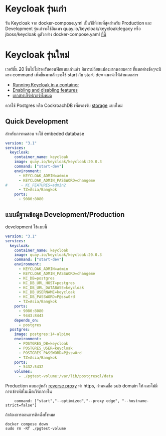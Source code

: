 # Keycloak รุ่นเก่า 
รัน Keycloak จาก docker-compose.yml เป็นวิธีที่ง่ายที่สุดสำหรับ Production และ Development 
รุ่นเก่าจะใช้อิมเมจ quay.io/keycloak/keycloak:legacy หรือ jboss/keycloak
ดูตัวอย่าง docker-compose.yaml [ที่นี้](https://github.com/keycloak/keycloak-containers/tree/main/docker-compose-examples)

# Keycloak รุ่นใหม่
เวอร์ชั้น 20 ขึ้นไปไม่รองรับคอนฟิกแบบเก่าแล้ว มีการเปลี่ยนแปลงมากพอสมควร ที่แตกต่างชัดๆจะมีตรง command เพิ่มขึ้นมาหลักๆจะใช้ start กับ start-dev แนะนำให้อ่านเอกสาร 
- [Running Keycloak in a container](https://www.keycloak.org/server/containers)
- [Enabling and disabling features](https://www.keycloak.org/server/features)
- [เอกสารเซิร์ฟเวอร์ทั้งหมด](https://www.keycloak.org/guides#server)

ควรใช้  Postgres หรือ CockroachDB เพื่อรองรับ [storage](https://www.keycloak.org/2022/07/storage-map.html)
แบบใหม่
## Quick Development
สำหรับการทดสอบ จะใช้ embeded database 
```yaml
version: "3.1"
services:
  keycloak:
    container_name: keycloak
    image: quay.io/keycloak/keycloak:20.0.3
    command: ["start-dev"]
    environment:
      - KEYCLOAK_ADMIN=admin
      - KEYCLOAK_ADMIN_PASSWORD=changeme
#      - KC_FEATURES=admin2
      - TZ=Asia/Bangkok
    ports:
      - 9080:8080 
```

## แบบมีฐานข้อมูล Development/Production

development ใช้แบบนี้
```yaml
version: "3.1"
services:
  keycloak:
    container_name: keycloak
    image: quay.io/keycloak/keycloak:20.0.3
    command: ["start-dev"]
    environment:
      - KEYCLOAK_ADMIN=admin
      - KEYCLOAK_ADMIN_PASSWORD=changeme
      - KC_DB=postgres
      - KC_DB_URL_HOST=postgres
      - KC_DB_URL_DATABASE=keycloak 
      - KC_DB_USERNAME=keycloak 
      - KC_DB_PASSWORD=P@ssw0rd
      - TZ=Asia/Bangkok
    ports:
      - 9080:8080 
      - 9443:8443
    depends_on:
      - postgres
  postgres:
    image: postgres:14-alpine
    environment:
      - POSTGRES_DB=keycloak
      - POSTGRES_USER=keycloak
      - POSTGRES_PASSWORD=P@ssw0rd
      - TZ=Asia/Bangkok
    ports:
      - 5432:5432
    volumes:
      - ./pgtest-volume:/var/lib/postgresql/data

```
Production แบบอยู่หลัง [reverse proxy](https://www.keycloak.org/server/reverseproxy) 
ทำ https, กำหนดชื่อ sub domain ให้ และไม่มีการเข้ารหัสในเน็ตเวิร์กภายใน 
```
    command: ["start","--optimized","--proxy edge", "--hostname-strict=false"]
```
ถ้าต้องการถอนการติดตั้งทั้งหมด
```
docker compose down
sudo rm -Rf ./pgtest-volume
```